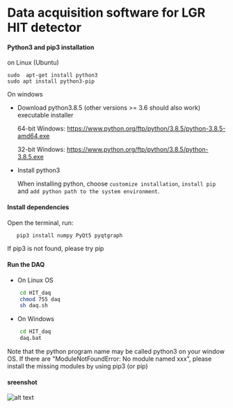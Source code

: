 # Data acquisition software for LGR HIT detector
    

####  Python3 and pip3 installation
on Linux (Ubuntu)

```console
sudo  apt-get install python3
sudo apt install python3-pip
```
On windows

  - Download  python3.8.5 (other versions >= 3.6 should also work) executable installer
 
     64-bit Windows: https://www.python.org/ftp/python/3.8.5/python-3.8.5-amd64.exe 
   
     32-bit Windows: https://www.python.org/ftp/python/3.8.5/python-3.8.5.exe 
 
  - Install python3
 
    When installing python, choose `customize installation`, 
   `install pip` and `add python path to the system environment`. 

#### Install dependencies
Open the terminal, run:
```cmd
   pip3 install numpy PyQt5 pyqtgraph
````
If pip3 is not found, please try pip

#### Run the DAQ

- On Linux OS
```sh
	cd HIT_daq
	chmod 755 daq
	sh daq.sh
```
- On Windows
``` cmd
	cd HIT_daq
	daq.bat
```
Note that the python program name may be called python3 on your window OS. 
If there are  "ModuleNotFoundError: No module named xxx", please install the missing modules
by using pip3 (or pip)
  
  
 #### sreenshot
 
 ![alt text](http://url/to/img.png)
